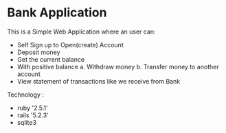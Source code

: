# Bank Application

This is a Simple Web Application where an user can:

* Self Sign up to Open(create) Account
* Deposit money
* Get the current balance
* With positive balance a. Withdraw money b. Transfer money to another account
* View statement of transactions like we receive from Bank

Technology :

* ruby '2.5.1'
* rails '5.2.3'
* sqlite3
